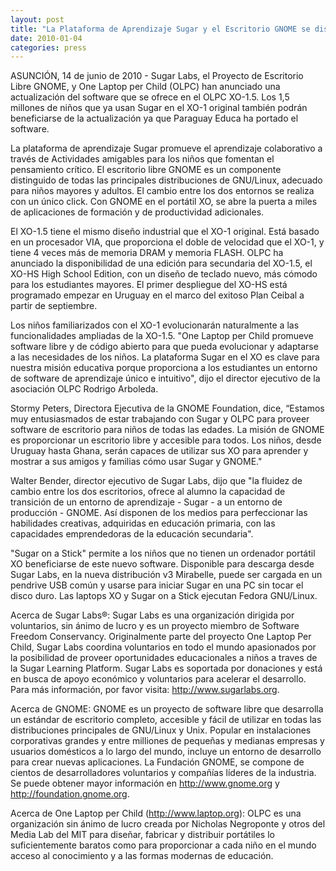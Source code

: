 ```yaml
---
layout: post
title: "La Plataforma de Aprendizaje Sugar y el Escritorio GNOME se distribuirán hoy en la One Laptop per Child modelo XO-1.5; también se ejecutará en el nuevo XO-HS High School Edition"
date: 2010-01-04
categories: press
---
```



ASUNCIÓN, 14 de junio de 2010 - Sugar Labs, el Proyecto de Escritorio Libre
GNOME, y One Laptop per Child (OLPC) han anunciado una actualización del
software que se ofrece en el OLPC XO-1.5. Los 1,5 millones de niños que ya
usan Sugar en el XO-1 original también podrán beneficiarse de la actualización
ya que Paraguay Educa ha portado el software.

La plataforma de aprendizaje Sugar promueve el aprendizaje colaborativo a
través de Actividades amigables para los niños que fomentan el pensamiento
crítico. El escritorio libre GNOME es un componente distinguido de todas las
principales distribuciones de GNU/Linux, adecuado para niños mayores y
adultos. El cambio entre los dos entornos se realiza con un único click. Con
GNOME en el portátil XO, se abre la puerta a miles de aplicaciones de
formación y de productividad adicionales.

El XO-1.5 tiene el mismo diseño industrial que el XO-1 original. Está basado
en un procesador VIA, que proporciona el doble de velocidad que el XO-1, y
tiene 4 veces más de memoria DRAM y memoria FLASH. OLPC ha anunciado la
disponibilidad de una edición para secundaria del XO-1.5, el XO-HS High School
Edition, con un diseño de teclado nuevo, más cómodo para los estudiantes
mayores. El primer despliegue del XO-HS está programado empezar en Uruguay en
el marco del exitoso Plan Ceibal a partir de septiembre.

Los niños familiarizados con el XO-1 evolucionarán naturalmente a las
funcionalidades ampliadas de la XO-1.5. "One Laptop per Child promueve
software libre y de código abierto para que pueda evolucionar y adaptarse a
las necesidades de los niños. La plataforma Sugar en el XO es clave para
nuestra misión educativa porque proporciona a los estudiantes un entorno de
software de aprendizaje único e intuitivo", dijo el director ejecutivo de la
asociación OLPC Rodrigo Arboleda.

Stormy Peters, Directora Ejecutiva de la GNOME Foundation, dice, “Estamos muy
entusiasmados de estar trabajando con Sugar y OLPC para proveer software de
escritorio para niños de todas las edades. La misión de GNOME es proporcionar
un escritorio libre y accesible para todos. Los niños, desde Uruguay hasta
Ghana, serán capaces de utilizar sus XO para aprender y mostrar a sus amigos y
familias cómo usar Sugar y GNOME."

Walter Bender, director ejecutivo de Sugar Labs, dijo que "la fluidez de
cambio entre los dos escritorios, ofrece al alumno la capacidad de transición
de un entorno de aprendizaje - Sugar - a un entorno de producción - GNOME. Así
disponen de los medios para perfeccionar las habilidades creativas, adquiridas
en educación primaria, con las capacidades emprendedoras de la educación
secundaria".

"Sugar on a Stick" permite a los niños que no tienen un ordenador portátil XO
beneficiarse de este nuevo software. Disponible para descarga desde Sugar
Labs, en la nueva distribución v3 Mirabelle, puede ser cargada en un pendrive
USB común y usarse para iniciar Sugar en una PC sin tocar el disco duro. Las
laptops XO y Sugar on a Stick ejecutan Fedora GNU/Linux.

Acerca de Sugar Labs®: Sugar Labs es una organización dirigida por
voluntarios, sin ánimo de lucro y es un proyecto miembro de Software Freedom
Conservancy. Originalmente parte del proyecto One Laptop Per Child, Sugar Labs
coordina voluntarios en todo el mundo apasionados por la posibilidad de
proveer oportunidades educacionales a niños a traves de la Sugar Learning
Platform. Sugar Labs es soportada por donaciones y está en busca de apoyo
económico y voluntarios para acelerar el desarrollo. Para más información, por
favor visita: <http://www.sugarlabs.org>.

Acerca de GNOME: GNOME es un proyecto de software libre que desarrolla un
estándar de escritorio completo, accesible y fácil de utilizar en todas las
distribuciones principales de GNU/Linux y Unix. Popular en instalaciones
corporativas grandes y entre milliones de pequeñas y medianas empresas y
usuarios domésticos a lo largo del mundo, incluye un entorno de desarrollo
para crear nuevas aplicaciones. La Fundación GNOME, se compone de cientos de
desarrolladores voluntarios y compañías líderes de la industria. Se puede
obtener mayor información en <http://www.gnome.org> y
<http://foundation.gnome.org>.

Acerca de One Laptop per Child (<http://www.laptop.org>): OLPC es una
organización sin ánimo de lucro creada por Nicholas Negroponte y otros del
Media Lab del MIT para diseñar, fabricar y distribuir portátiles lo
suficientemente baratos como para proporcionar a cada niño en el mundo acceso
al conocimiento y a las formas modernas de educación.

